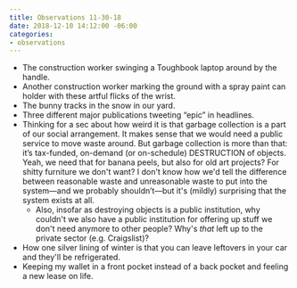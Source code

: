 ```yaml
---
title: Observations 11-30-18
date: 2018-12-10 14:12:00 -06:00
categories:
- observations
---
```


- The construction worker swinging a Toughbook laptop around by the handle.
- Another construction worker marking the ground with a spray paint can holder with these artful flicks of the wrist.
- The bunny tracks in the snow in our yard.
- Three different major publications tweeting “epic” in headlines.
- Thinking for a sec about how weird it is that garbage collection is a part of our social arrangement. It makes sense that we would need a public service to move waste around. But garbage collection is more than that: it’s tax-funded, on-demand (or on-schedule) DESTRUCTION of objects. Yeah, we need that for banana peels, but also for old art projects? For shitty furniture we don't want? I don't know how we'd tell the difference between reasonable waste and unreasonable waste to put into the system—and we probably shouldn’t—but it's (mildly) surprising that the system exists at all.
	- Also, insofar as destroying objects is a public institution, why couldn't we also have a public institution for offering up stuff we don't need anymore to other people? Why's *that* left up to the private sector (e.g. Craigslist)?
- How one silver lining of winter is that you can leave leftovers in your car and they'll be refrigerated.
- Keeping my wallet in a front pocket instead of a back pocket and feeling a new lease on life.